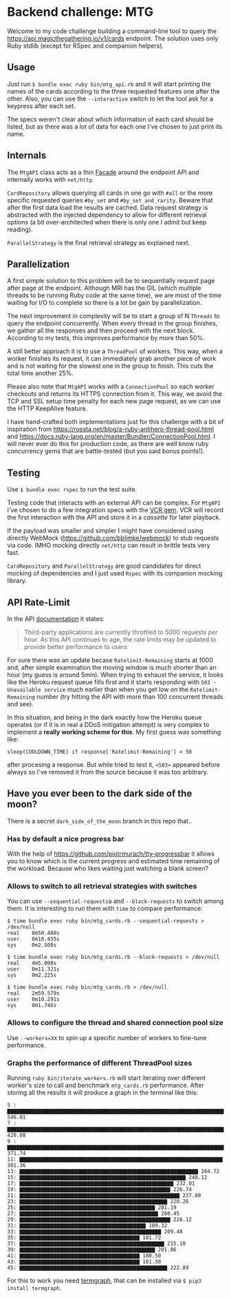 # Backend challenge: MTG

Welcome to my code challenge building a command-line tool to query the
https://api.magicthegathering.io/v1/cards endpoint. The solution uses only Ruby
stdlib (except for RSpec and companion helpers).

## Usage

Just run `$ bundle exec ruby bin/mtg_api.rb` and it will start printing the
names of the cards according to the three requested features one after the other.
Also, you can use the `--interactive` switch to let the tool ask for a keypress
after each set.

The specs weren't clear about which information of each card should be listed,
but as there was a lot of data for each one I've chosen to just print its
name.

## Internals

The `MtgAPI` class acts as a thin
[Facade](https://en.wikipedia.org/wiki/Facade_pattern) around the endpoint API
and internally works with `net/http`.

`CardRepository` allows querying all cards in one go with `#all` or the more
specific requested queries `#by_set` and `#by_set_and_rarity`. Beware that
after the first data load the results are cached. Data request strategy is
abstracted with the injected dependency to allow for different retrieval
options (a bit over-architected when there is only one I admit but keep
reading).

`ParallelStrategy` is the final retrieval strategy as explained next.

## Parallelization

A first simple solution to this problem will be to sequentially request page
after page at the endpoint. Although MRI has the GIL (which multiple threads to
be running Ruby code at the same time), we are most of the time waiting for I/O
to complete so there is a lot be gain by parallelization.

The next improvement in complexity will be to start a group of N `Threads` to
query the endpoint concurrently. When every thread in the group finishes, we
gather all the responses and then proceed with the next block. According to my
tests, this improves performance by more than 50%.

A still better approach it is to use a `ThreadPool` of workers. This way,
when a worker finishes its request, it can immediately grab another piece of
work and is not waiting for the slowest one in the group to finish. This cuts
the total time another 25%.

Please also note that `MtgAPI` works with a `ConnectionPool` so each worker
checkouts and returns its HTTPS connection from it. This way, we avoid the TCP
and SSL setup time penalty for each new page request, as we can use the HTTP
KeepAlive feature.

I have hand-crafted both implementations just for this challenge with a bit of
inspiration from https://rossta.net/blog/a-ruby-antihero-thread-pool.html and
https://docs.ruby-lang.org/en/master/Bundler/ConnectionPool.html. I will never
ever do this for production code, as there are well know ruby concurrency gems
that are battle-tested (but you said bonus points!).

## Testing

Use `$ bundle exec rspec` to run the test suite.

Testing code that interacts with an external API can be complex. For `MtgAPI`
I've chosen to do a few integration specs with the
[VCR gem](https://github.com/vcr/vcr). VCR will record the first
interaction with the API and store it in a *cassette* for later playback.

If the payload was smaller and simpler I might have considered using directly
WebMock (https://github.com/bblimke/webmock) to stub requests via code. IMHO
mocking directly `net/http` can result in brittle tests very fast.

`CardRepository` and `ParallelStrategy` are good candidates for direct mocking
of dependencies and I just used `Rspec` with its companion mocking library.

## API Rate-Limit

In the API [documentation](https://docs.magicthegathering.io/) it states:

> Third-party applications are currently throttled to 5000 requests per hour.
> As this API continues to age, the rate limits may be updated to provide
> better performance to users

For sure there was an update becase `Ratelimit-Remaining` starts at 1000 and,
after simple examination the moving window is much shorter than an hour (my
guess is around 5min). When trying to exhaust the service, it looks like the
Heroku request queue fills first and it starts responding with `503 -
Unavailable service` much earlier than when you get low on the
`Ratelimit-Remaining` number (try hitting the API with more than 100 concurrent
threads and see).

In this situation, and being in the dark exactly how the Heroku queue operates
(or if it is in real a DDoS mitigation attempt) is very complex to implement a
**really working scheme for this**. My first guess was something like:

```sleep(COOLDOWN_TIME) if response['Ratelimit-Remaining'] < 50```

after procesing a response. But while tried to test it, `<503>` appeared before
always so I've removed it from the source because it was too arbitrary.

## Have you ever been to the dark side of the moon?

There is a secret `dark_side_of_the_moon` branch in this repo that..

### Has by default a nice progress bar

With the help of https://github.com/piotrmurach/tty-progressbar it allows you
to know which is the current progress and estimated time remaining of the
workload. Because who likes waiting just watching a blank screen?

### Allows to switch to all retrieval strategies with switches

You can use `--sequential-requests`a and `--block-requests` to switch among
them. It is interesting to run them with `time` to compare performance:

```
$ time bundle exec ruby bin/mtg_cards.rb --sequential-requests > /dev/null
real    8m50.488s
user    0m10.455s
sys     0m2.508s

$ time bundle exec ruby bin/mtg_cards.rb --block-requests > /dev/null
real    4m5.008s
user    0m11.321s
sys     0m2.225s

$ time bundle exec ruby bin/mtg_cards.rb > /dev/null
real    2m59.579s
user    0m10.291s
sys     0m1.746s
```

### Allows to configure the thread and shared connection pool size

Use `--workers=XX` to spin up a specific number of workers to fine-tune performance.

### Graphs the performance of different ThreadPool sizes

Running `ruby bin/iterate_workers.rb` will start iterating over different
worker's size to call and benchmark `mtg_cards.rb` performance. After storing
all the results it will produce a graph in the terminal like this:

```
5 : ▇▇▇▇▇▇▇▇▇▇▇▇▇▇▇▇▇▇▇▇▇▇▇▇▇▇▇▇▇▇▇▇▇▇▇▇▇▇▇▇▇▇▇▇▇▇▇▇▇▇▇▇▇▇▇▇▇▇▇▇▇▇▇▇▇▇▇▇▇▇▇▇▇▇▇▇▇▇▇▇▇▇▇▇▇▇▇▇▇▇▇▇▇▇▇▇▇▇▇▇▇▇▇▇▇▇▇▇▇▇▇▇▇▇▇▇▇▇▇▇ 546.01
7 : ▇▇▇▇▇▇▇▇▇▇▇▇▇▇▇▇▇▇▇▇▇▇▇▇▇▇▇▇▇▇▇▇▇▇▇▇▇▇▇▇▇▇▇▇▇▇▇▇▇▇▇▇▇▇▇▇▇▇▇▇▇▇▇▇▇▇▇▇▇▇▇▇▇▇▇▇▇▇▇▇▇▇▇▇▇▇▇▇▇▇▇▇ 420.08
9 : ▇▇▇▇▇▇▇▇▇▇▇▇▇▇▇▇▇▇▇▇▇▇▇▇▇▇▇▇▇▇▇▇▇▇▇▇▇▇▇▇▇▇▇▇▇▇▇▇▇▇▇▇▇▇▇▇▇▇▇▇▇▇▇▇▇▇▇▇▇▇▇▇▇▇▇▇▇▇▇▇▇ 371.74
11: ▇▇▇▇▇▇▇▇▇▇▇▇▇▇▇▇▇▇▇▇▇▇▇▇▇▇▇▇▇▇▇▇▇▇▇▇▇▇▇▇▇▇▇▇▇▇▇▇▇▇▇▇▇▇▇▇▇▇▇▇▇▇▇▇▇▇ 301.36
13: ▇▇▇▇▇▇▇▇▇▇▇▇▇▇▇▇▇▇▇▇▇▇▇▇▇▇▇▇▇▇▇▇▇▇▇▇▇▇▇▇▇▇▇▇▇▇▇▇▇▇▇▇▇▇▇▇▇▇ 264.72
15: ▇▇▇▇▇▇▇▇▇▇▇▇▇▇▇▇▇▇▇▇▇▇▇▇▇▇▇▇▇▇▇▇▇▇▇▇▇▇▇▇▇▇▇▇▇▇▇▇▇▇▇▇▇▇ 248.12
17: ▇▇▇▇▇▇▇▇▇▇▇▇▇▇▇▇▇▇▇▇▇▇▇▇▇▇▇▇▇▇▇▇▇▇▇▇▇▇▇▇▇▇▇▇▇▇▇▇▇▇ 232.01
19: ▇▇▇▇▇▇▇▇▇▇▇▇▇▇▇▇▇▇▇▇▇▇▇▇▇▇▇▇▇▇▇▇▇▇▇▇▇▇▇▇▇▇▇▇▇▇▇▇▇ 226.74
21: ▇▇▇▇▇▇▇▇▇▇▇▇▇▇▇▇▇▇▇▇▇▇▇▇▇▇▇▇▇▇▇▇▇▇▇▇▇▇▇▇▇▇▇▇▇▇▇▇▇▇▇▇ 237.08
23: ▇▇▇▇▇▇▇▇▇▇▇▇▇▇▇▇▇▇▇▇▇▇▇▇▇▇▇▇▇▇▇▇▇▇▇▇▇▇▇▇▇▇▇▇▇▇▇▇ 220.26
25: ▇▇▇▇▇▇▇▇▇▇▇▇▇▇▇▇▇▇▇▇▇▇▇▇▇▇▇▇▇▇▇▇▇▇▇▇▇▇▇▇▇▇▇▇ 201.19
27: ▇▇▇▇▇▇▇▇▇▇▇▇▇▇▇▇▇▇▇▇▇▇▇▇▇▇▇▇▇▇▇▇▇▇▇▇▇▇▇▇▇▇▇▇▇ 208.45
29: ▇▇▇▇▇▇▇▇▇▇▇▇▇▇▇▇▇▇▇▇▇▇▇▇▇▇▇▇▇▇▇▇▇▇▇▇▇▇▇▇▇▇▇▇▇▇▇▇▇ 226.12
31: ▇▇▇▇▇▇▇▇▇▇▇▇▇▇▇▇▇▇▇▇▇▇▇▇▇▇▇▇▇▇▇▇▇▇▇▇▇▇▇▇▇ 189.32
33: ▇▇▇▇▇▇▇▇▇▇▇▇▇▇▇▇▇▇▇▇▇▇▇▇▇▇▇▇▇▇▇▇▇▇▇▇▇▇▇▇▇▇▇▇▇▇ 209.48
35: ▇▇▇▇▇▇▇▇▇▇▇▇▇▇▇▇▇▇▇▇▇▇▇▇▇▇▇▇▇▇▇▇▇▇▇▇▇▇▇ 181.72
37: ▇▇▇▇▇▇▇▇▇▇▇▇▇▇▇▇▇▇▇▇▇▇▇▇▇▇▇▇▇▇▇▇▇▇▇▇▇▇▇▇▇▇▇▇▇▇▇ 215.10
39: ▇▇▇▇▇▇▇▇▇▇▇▇▇▇▇▇▇▇▇▇▇▇▇▇▇▇▇▇▇▇▇▇▇▇▇▇▇▇▇▇▇▇▇▇ 201.86
41: ▇▇▇▇▇▇▇▇▇▇▇▇▇▇▇▇▇▇▇▇▇▇▇▇▇▇▇▇▇▇▇▇▇▇▇▇▇▇▇ 180.50
43: ▇▇▇▇▇▇▇▇▇▇▇▇▇▇▇▇▇▇▇▇▇▇▇▇▇▇▇▇▇▇▇▇▇▇▇▇▇▇▇ 181.38
45: ▇▇▇▇▇▇▇▇▇▇▇▇▇▇▇▇▇▇▇▇▇▇▇▇▇▇▇▇▇▇▇▇▇▇▇▇▇▇▇▇▇▇▇▇▇▇▇▇ 222.89
```

For this to work you need [termgraph](https://github.com/mkaz/termgraph),
that can be installed via `$ pip3 install termgraph`.
